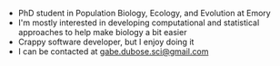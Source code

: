 - PhD student in Population Biology, Ecology, and Evolution at Emory
- I'm mostly interested in developing computational and statistical approaches to help make biology a bit easier
- Crappy software developer, but I enjoy doing it
- I can be contacted at gabe.dubose.sci@gmail.com
